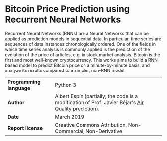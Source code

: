 # Bitcoin Price Prediction using Recurrent Neural Networks

Recurrent Neural Networks (RNNs) are a Neural Networks that can be applied as prediction models in sequential data. In particular, time series are sequences of data instances chronologically ordered. One of the fields in which time series analysis is commonly applied is the prediction of the evolution of the price of articles, e.g. in stock market analysis. Bitcoin is the first and most well-known cryptocurrency. This works aims to build a RNN-based model to predict Bitcoin price on a minute-by-minute basis, and analyze its results compared to a simpler, non-RNN model.

| | |
|-|-|
| **Programming language** | Python 3 |
| **Author** | Albert Espín (partially; the code is a modification of Prof. Javier Béjar's [Air Quality prediction](https://github.com/bejar/DLMAI/blob/master/AirQuality/AQPredictionRNN.py)). |
| **Date**  | March 2019  |
| **Report license**  | Creative Commons Attribution, Non-Commercial, Non-Derivative |
